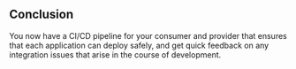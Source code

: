 ## Conclusion

You now have a CI/CD pipeline for your consumer and provider that ensures that each application can deploy safely, and get quick feedback on any integration issues that arise in the course of development.
